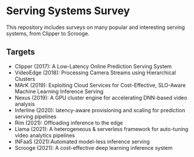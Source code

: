 # Serving Systems Survey

This repository includes surveys on many popular and interesting serving systems, from Clipper to Scrooge.

## Targets

- Clipper (2017): A Low-Latency Online Prediction Serving System
- VideoEdge (2018): Processing Camera Streams using Hierarchical Clusters
- MArK (2019): Exploiting Cloud Services for Cost-Effective, SLO-Aware Machine Learning Inference Serving
- Nexus (2019): A GPU cluster engine for accelerating DNN-based video analysis
- Inferline (2020): latency-aware provisioning and scaling for prediction serving pipelines
- Rim (2021): Offloading inference to the edge
- Llama (2021): A heterogeneous & serverless framework for auto-tuning video analytics pipelines
- INFaaS (2021):Automated model-less inference serving
- Scrooge (2021): A cost-effective deep learning inference system
